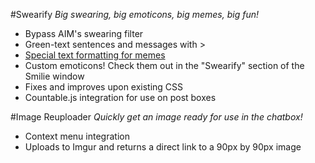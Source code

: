 #Swearify
_Big swearing, big emoticons, big memes, big fun!_
- Bypass AIM's swearing filter
- Green-text sentences and messages with >
- [Special text formatting for memes](https://github.com/HulaSamsquanch/aimgames/wiki/Swearify#list-of-memes)
- Custom emoticons! Check them out in the "Swearify" section of the Smilie window
- Fixes and improves upon existing CSS
- Countable.js integration for use on post boxes

#Image Reuploader
_Quickly get an image ready for use in the chatbox!_
- Context menu integration
- Uploads to Imgur and returns a direct link to a 90px by 90px image
